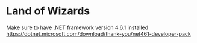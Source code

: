 # Land of Wizards

Make sure to have .NET framework version 4.6.1 installed https://dotnet.microsoft.com/download/thank-you/net461-developer-pack
